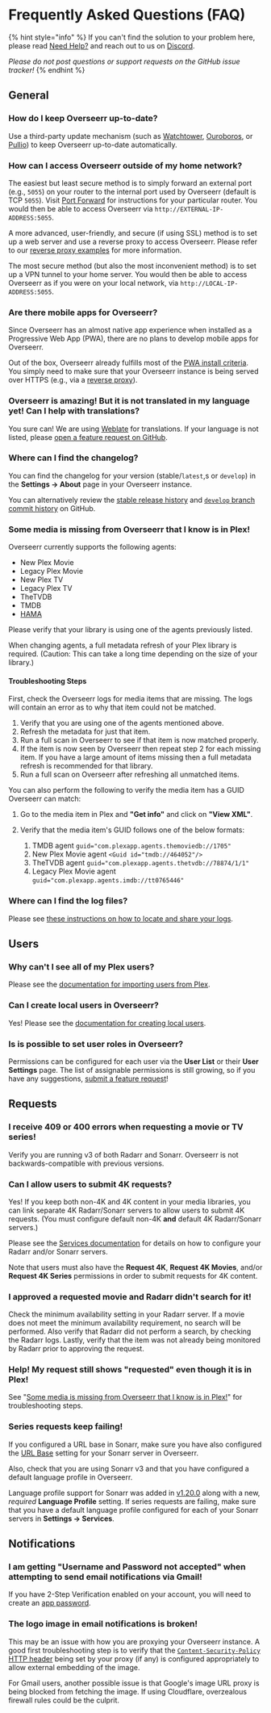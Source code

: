 # Frequently Asked Questions (FAQ)

{% hint style="info" %}
If you can't find the solution to your problem here, please read [Need Help?](./need-help.md) and reach out to us on [Discord](https://discord.gg/overseerr).

_Please do not post questions or support requests on the GitHub issue tracker!_
{% endhint %}

## General

### How do I keep Overseerr up-to-date?

Use a third-party update mechanism (such as [Watchtower](https://github.com/containrrr/watchtower), [Ouroboros](https://github.com/pyouroboros/ouroboros), or [Pullio](https://hotio.dev/pullio)) to keep Overseerr up-to-date automatically.

### How can I access Overseerr outside of my home network?

The easiest but least secure method is to simply forward an external port (e.g., `5055`) on your router to the internal port used by Overseerr (default is TCP `5055`). Visit [Port Forward](http://portforward.com/) for instructions for your particular router. You would then be able to access Overseerr via `http://EXTERNAL-IP-ADDRESS:5055`.

A more advanced, user-friendly, and secure (if using SSL) method is to set up a web server and use a reverse proxy to access Overseerr. Please refer to our [reverse proxy examples](../extending-overseerr/reverse-proxy.md) for more information.

The most secure method (but also the most inconvenient method) is to set up a VPN tunnel to your home server. You would then be able to access Overseerr as if you were on your local network, via `http://LOCAL-IP-ADDRESS:5055`.

### Are there mobile apps for Overseerr?

Since Overseerr has an almost native app experience when installed as a Progressive Web App (PWA), there are no plans to develop mobile apps for Overseerr.

Out of the box, Overseerr already fulfills most of the [PWA install criteria](https://web.dev/install-criteria/). You simply need to make sure that your Overseerr instance is being served over HTTPS (e.g., via a [reverse proxy](../extending-overseerr/reverse-proxy.md)).

### Overseerr is amazing! But it is not translated in my language yet! Can I help with translations?

You sure can! We are using [Weblate](https://hosted.weblate.org/engage/overseerr/) for translations. If your language is not listed, please [open a feature request on GitHub](https://github.com/pbrink231/collectionizr/issues/new/choose).

### Where can I find the changelog?

You can find the changelog for your version (stable/`latest`,s or `develop`) in the **Settings &rarr; About** page in your Overseerr instance.

You can alternatively review the [stable release history](https://github.com/pbrink231/collectionizr/releases) and [`develop` branch commit history](https://github.com/pbrink231/collectionizr/commits/develop) on GitHub.

### Some media is missing from Overseerr that I know is in Plex!

Overseerr currently supports the following agents:

- New Plex Movie
- Legacy Plex Movie
- New Plex TV
- Legacy Plex TV
- TheTVDB
- TMDB
- [HAMA](https://github.com/ZeroQI/Hama.bundle)

Please verify that your library is using one of the agents previously listed.

When changing agents, a full metadata refresh of your Plex library is required. (Caution: This can take a long time depending on the size of your library.)

#### Troubleshooting Steps

First, check the Overseerr logs for media items that are missing. The logs will contain an error as to why that item could not be matched.

1. Verify that you are using one of the agents mentioned above.
2. Refresh the metadata for just that item.
3. Run a full scan in Overseerr to see if that item is now matched properly.
4. If the item is now seen by Overseerr then repeat step 2 for each missing item. If you have a large amount of items missing then a full metadata refresh is recommended for that library.
5. Run a full scan on Overseerr after refreshing all unmatched items.

You can also perform the following to verify the media item has a GUID Overseerr can match:

1. Go to the media item in Plex and **"Get info"** and click on **"View XML"**.
2. Verify that the media item's GUID follows one of the below formats:

   1. TMDB agent `guid="com.plexapp.agents.themoviedb://1705"`
   2. New Plex Movie agent `<Guid id="tmdb://464052"/>`
   3. TheTVDB agent `guid="com.plexapp.agents.thetvdb://78874/1/1"`
   4. Legacy Plex Movie agent `guid="com.plexapp.agents.imdb://tt0765446"`

### Where can I find the log files?

Please see [these instructions on how to locate and share your logs](./need-help.md#how-can-i-share-my-logs).

## Users

### Why can't I see all of my Plex users?

Please see the [documentation for importing users from Plex](../using-overseerr/users/README.md#importing-users-from-plex).

### Can I create local users in Overseerr?

Yes! Please see the [documentation for creating local users](../using-overseerr/users/README.md#creating-local-users).

### Is is possible to set user roles in Overseerr?

Permissions can be configured for each user via the **User List** or their **User Settings** page. The list of assignable permissions is still growing, so if you have any suggestions, [submit a feature request](https://github.com/pbrink231/collectionizr/issues/new/choose)!

## Requests

### I receive 409 or 400 errors when requesting a movie or TV series!

Verify you are running v3 of both Radarr and Sonarr. Overseerr is not backwards-compatible with previous versions.

### Can I allow users to submit 4K requests?

Yes! If you keep both non-4K and 4K content in your media libraries, you can link separate 4K Radarr/Sonarr servers to allow users to submit 4K requests. (You must configure default non-4K **and** default 4K Radarr/Sonarr servers.)

Please see the [Services documentation](../using-overseerr/settings/README.md#services) for details on how to configure your Radarr and/or Sonarr servers.

Note that users must also have the **Request 4K**, **Request 4K Movies**, and/or **Request 4K Series** permissions in order to submit requests for 4K content.

### I approved a requested movie and Radarr didn't search for it!

Check the minimum availability setting in your Radarr server. If a movie does not meet the minimum availability requirement, no search will be performed. Also verify that Radarr did not perform a search, by checking the Radarr logs. Lastly, verify that the item was not already being monitored by Radarr prior to approving the request.

### Help! My request still shows "requested" even though it is in Plex!

See "[Some media is missing from Overseerr that I know is in Plex!](#some-media-is-missing-from-overseerr-that-i-know-is-in-plex)" for troubleshooting steps.

### Series requests keep failing!

If you configured a URL base in Sonarr, make sure you have also configured the [URL Base](../using-overseerr/settings/README.md#url-base) setting for your Sonarr server in Overseerr.

Also, check that you are using Sonarr v3 and that you have configured a default language profile in Overseerr.

Language profile support for Sonarr was added in [v1.20.0](https://github.com/pbrink231/collectionizr/releases/tag/v1.20.0) along with a new, _required_ **Language Profile** setting. If series requests are failing, make sure that you have a default language profile configured for each of your Sonarr servers in **Settings &rarr; Services**.

## Notifications

### I am getting "Username and Password not accepted" when attempting to send email notifications via Gmail!

If you have 2-Step Verification enabled on your account, you will need to create an [app password](https://support.google.com/mail/answer/185833).

### The logo image in email notifications is broken!

This may be an issue with how you are proxying your Overseerr instance. A good first troubleshooting step is to verify that the [`Content-Security-Policy` HTTP header](https://developer.mozilla.org/en-US/docs/Web/HTTP/CSP) being set by your proxy (if any) is configured appropriately to allow external embedding of the image.

For Gmail users, another possible issue is that Google's image URL proxy is being blocked from fetching the image. If using Cloudflare, overzealous firewall rules could be the culprit.
